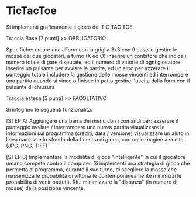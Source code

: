 # TicTacToe
Si implementi graficamente il gioco del TIC TAC TOE.

Traccia Base [7 punti] >> OBBLIGATORIO

Specifiche:
creare una JForm con la griglia 3x3 con 9 caselle
gestire le mosse dei due giocatori, a turno (X ed O)
inserire un contatore che indica il numero totale di gare disputate, ed il numero di vittorie di ogni giocatore
inserire un pulsante per avviare le partite, ed un altro per azzerare il punteggio totale
includere la gestione delle mosse vincenti ed interrompere una partita quando si vince o finisce in patta
gestire l'uscita dalla form con il pulsante di chiusura

Traccia estesa [3 punti] >> FACOLTATIVO

Si integrino le seguenti funzionalità:

[STEP A]
Aggiungere una barra dei menu con i comandi per:
azzerare il punteggio
avviare / interrompere una nuova partita
visualizzare le informazioni sul programma (crediti, data / versione)
visualizzare un aiuto in linea
cambiare lo sfondo della finestra di gioco, con un'immagine a scelta (JPG, PNG, TIFF)

[STEP B]
Implementare la modalità di gioco "intelligente" in cui il giocatore umano compete contro il computer. Si implementi una strategia di gioco che permetta al programma, durante il suo turno, di scegliere la mossa che massimizza le probabilità di vittoria (e contemporaneamente minimizzi le probabilità di venir battuti). Rif.: minimizzare la "distanza" (in numero di mosse) dalla posizione vincente.
